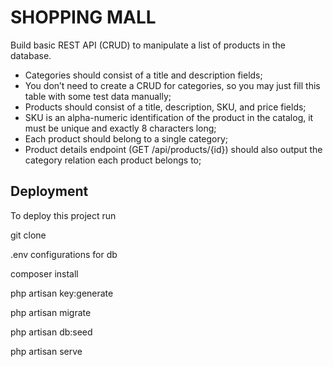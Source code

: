 # SHOPPING MALL

Build basic REST API (CRUD) to manipulate a list of products in the database.
- Categories should consist of a title and description fields;
- You don’t need to create a CRUD for categories, so you may just fill this table with some
test data manually;
- Products should consist of a title, description, SKU, and price fields;
- SKU is an alpha-numeric identification of the product in the catalog, it must be unique
and exactly 8 characters long;
- Each product should belong to a single category;
- Product details endpoint (GET /api/products/{id}) should also output the category relation
each product belongs to;


## Deployment

To deploy this project run

  git clone 

  .env configurations for db

  composer install

  php artisan key:generate

  php artisan migrate

  php artisan db:seed

  php artisan serve

